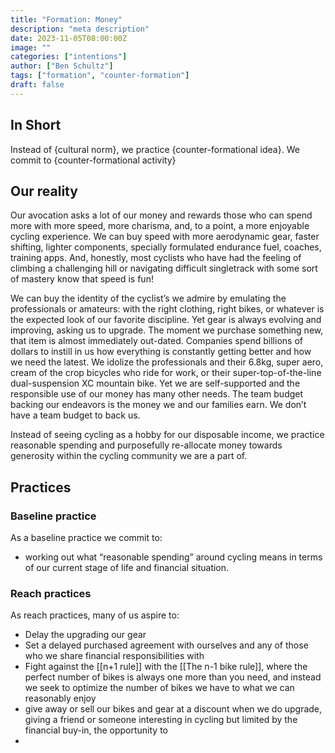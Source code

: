 ```yaml
---
title: "Formation: Money"
description: "meta description"
date: 2023-11-05T08:00:00Z
image: ""
categories: ["intentions"]
author: ["Ben Schultz"]
tags: ["formation", "counter-formation"]
draft: false
---
```


## In Short

Instead of {cultural norm}, we practice {counter-formational idea}. We commit to {counter-formational activity}

## Our reality

Our avocation asks a lot of our money and rewards those who can spend more with more speed, more charisma, and, to a point, a more enjoyable cycling experience. We can buy speed with more aerodynamic gear, faster shifting, lighter components, specially formulated endurance fuel, coaches, training apps. And, honestly, most cyclists who have had the feeling of climbing a challenging hill or navigating difficult singletrack with some sort of mastery know that speed is fun!

We can buy the identity of the cyclist’s we admire by emulating the professionals or amateurs: with the right clothing, right bikes, or whatever is the expected look of our favorite discipline. Yet gear is always evolving and improving, asking us to upgrade. The moment we purchase something new, that item is almost immediately out-dated. Companies spend billions of dollars to instill in us how everything is constantly getting better and how we need the latest. We idolize the professionals and their 6.8kg, super aero, cream of the crop bicycles who ride for work, or their super-top-of-the-line dual-suspension XC mountain bike. Yet we are self-supported and the responsible use of our money has many other needs. The team budget backing our endeavors is the money we and our families earn. We don’t have a team budget to back us.

Instead of seeing cycling as a hobby for our disposable income, we practice reasonable spending and purposefully re-allocate money towards generosity within the cycling community we are a part of.

## Practices

### Baseline practice

As a baseline practice we commit to:

- working out what “reasonable spending” around cycling means in terms of our current stage of life and financial situation.

### Reach practices

As reach practices, many of us aspire to:

- Delay the upgrading our gear
- Set a delayed purchased agreement with ourselves and any of those who we share financial responsibilities with
- Fight against the [[n+1 rule]] with the [[The n-1 bike rule]], where the perfect number of bikes is always one more than you need, and instead we seek to optimize the number of bikes we have to what we can reasonably enjoy
- give away or sell our bikes and gear at a discount when we do upgrade, giving a friend or someone interesting in cycling but limited by the financial buy-in, the opportunity to
-
